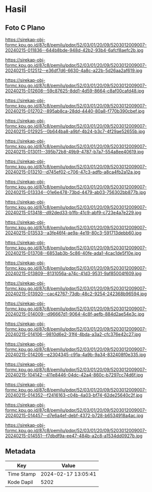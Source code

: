 # Hasil

## Foto C Plano

https://sirekap-obj-formc.kpu.go.id/87c8/pemilu/pdpr/52/03/01/20/09/5203012009007-20240215-011836--644b8bde-948d-42b2-93b4-6afcf8aefc2b.jpg

https://sirekap-obj-formc.kpu.go.id/87c8/pemilu/pdpr/52/03/01/20/09/5203012009007-20240215-012512--e36df7d6-6630-4a8c-a22b-5d26aa2af619.jpg

https://sirekap-obj-formc.kpu.go.id/87c8/pemilu/pdpr/52/03/01/20/09/5203012009007-20240215-012608--59c87625-8dd1-4d59-8664-c8af00cafd48.jpg

https://sirekap-obj-formc.kpu.go.id/87c8/pemilu/pdpr/52/03/01/20/09/5203012009007-20240215-012702--895ab8ca-28dd-4440-80a8-f770b390cbef.jpg

https://sirekap-obj-formc.kpu.go.id/87c8/pemilu/pdpr/52/03/01/20/09/5203012009007-20240215-012925--0b644ba8-a9bf-4b24-b3c7-4f29ae52655b.jpg

https://sirekap-obj-formc.kpu.go.id/87c8/pemilu/pdpr/52/03/01/20/09/5203012009007-20240215-013011--395b72b8-49b9-4787-b7a7-554a8ee40619.jpg

https://sirekap-obj-formc.kpu.go.id/87c8/pemilu/pdpr/52/03/01/20/09/5203012009007-20240215-013210--d745ef02-c706-47c3-adfb-a8ca4fb2a12a.jpg

https://sirekap-obj-formc.kpu.go.id/87c8/pemilu/pdpr/52/03/01/20/09/5203012009007-20240215-013334--01e6e478-73bd-4479-ab03-756302bb877b.jpg

https://sirekap-obj-formc.kpu.go.id/87c8/pemilu/pdpr/52/03/01/20/09/5203012009007-20240215-013418--d92ded33-b1fb-41c9-abf9-c723e4a7e229.jpg

https://sirekap-obj-formc.kpu.go.id/87c8/pemilu/pdpr/52/03/01/20/09/5203012009007-20240215-013533--a3fe46f4-ae9a-4e19-80c3-591713debb60.jpg

https://sirekap-obj-formc.kpu.go.id/87c8/pemilu/pdpr/52/03/01/20/09/5203012009007-20240215-013708--6853ab3b-5c86-40fe-ada1-4cac1de5f10e.jpg

https://sirekap-obj-formc.kpu.go.id/87c8/pemilu/pdpr/52/03/01/20/09/5203012009007-20240215-013809--8131056a-a74c-41d3-9531-9af85004f609.jpg

https://sirekap-obj-formc.kpu.go.id/87c8/pemilu/pdpr/52/03/01/20/09/5203012009007-20240215-013920--cac42767-73db-48c2-9254-242368b96594.jpg

https://sirekap-obj-formc.kpu.go.id/87c8/pemilu/pdpr/52/03/01/20/09/5203012009007-20240215-014009--d96667d1-9064-4c8f-aefb-884d2ae54e3c.jpg

https://sirekap-obj-formc.kpu.go.id/87c8/pemilu/pdpr/52/03/01/20/09/5203012009007-20240215-014106--9810d6e2-31f4-4bda-a3a2-cfc376e42c27.jpg

https://sirekap-obj-formc.kpu.go.id/87c8/pemilu/pdpr/52/03/01/20/09/5203012009007-20240215-014206--e2304345-c91a-4a9b-9a34-832408f0e335.jpg

https://sirekap-obj-formc.kpu.go.id/87c8/pemilu/pdpr/52/03/01/20/09/5203012009007-20240215-104142--411e8446-04dc-42a4-860c-b7297cc74d6f.jpg

https://sirekap-obj-formc.kpu.go.id/87c8/pemilu/pdpr/52/03/01/20/09/5203012009007-20240215-014352--f2416163-c04b-4a03-bf74-62de25640c2f.jpg

https://sirekap-obj-formc.kpu.go.id/87c8/pemilu/pdpr/52/03/01/20/09/5203012009007-20240215-014457--d7e6a4ef-debf-4372-b728-b6534918a4ac.jpg

https://sirekap-obj-formc.kpu.go.id/87c8/pemilu/pdpr/52/03/01/20/09/5203012009007-20240215-014551--f7dbdf9a-ee47-484b-a2c8-a1534dd0927b.jpg


## Metadata

| Key        | Value               |
| ---------- | ------------------- |
| Time Stamp | 2024-02-17 13:05:41 |
| Kode Dapil | 5202                |



